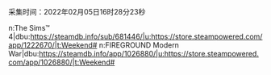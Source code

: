 采集时间：2022年02月05日16时28分23秒

n:The Sims™ 4|dbu:https://steamdb.info/sub/681446/|u:https://store.steampowered.com/app/1222670/|t:Weekend#
n:FIREGROUND Modern War|dbu:https://steamdb.info/app/1026880/|u:https://store.steampowered.com/app/1026880/|t:Weekend#
